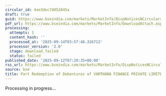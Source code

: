 ```yaml
---
circular_id: 4ae3dec7d052845a
draft: true
guid: https://www.bseindia.com/markets/MarketInfo/DispNoticesNCirculars.aspx?Noticeid={7CBA179C-01E0-4FAE-BA5B-6D47DBE66AE3}&noticeno=20250912-14&dt=09/12/2025&icount=14&totcount=103&flag=0
pdf_url: https://www.bseindia.com/markets/MarketInfo/DownloadAttach.aspx?id=20250912-14&attachedId=
processing:
  attempts: 1
  content_hash: ''
  processed_at: '2025-09-14T03:57:40.316712'
  processor_version: '2.0'
  stage: download_failed
  status: failed
published_date: '2025-09-12T07:20:35+00:00'
rss_url: https://www.bseindia.com/markets/MarketInfo/DispNoticesNCirculars.aspx?Noticeid={7CBA179C-01E0-4FAE-BA5B-6D47DBE66AE3}&noticeno=20250912-14&dt=09/12/2025&icount=14&totcount=103&flag=0
source: bse
title: Part Redemption of Debentures of VARTHANA FINANCE PRIVATE LIMITED
---
```


Processing in progress...